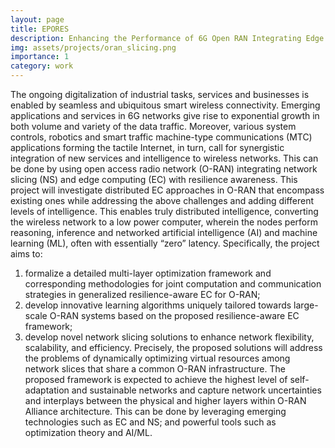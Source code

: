 ```yaml
---
layout: page
title: EPORES
description: Enhancing the Performance of 6G Open RAN Integrating Edge Computing and Network Slicing
img: assets/projects/oran_slicing.png
importance: 1
category: work
---
```


The ongoing digitalization of industrial tasks, services and businesses is enabled by seamless and ubiquitous smart wireless connectivity. Emerging applications and services in 6G networks give rise to exponential growth in both volume and variety of the data traffic. Moreover, various system controls, robotics and smart traffic machine-type communications (MTC) applications forming the tactile Internet, in turn, call for synergistic integration of new services and intelligence to wireless networks. This can be done by using open access radio network (O-RAN) integrating network slicing (NS) and edge computing (EC) with resilience awareness.
This project will investigate distributed EC approaches in O-RAN that encompass existing ones while addressing the above challenges and adding different levels of intelligence. This enables truly distributed intelligence, converting the wireless network to a low power computer, wherein the nodes perform reasoning, inference and networked artificial intelligence (AI) and machine learning (ML), often with essentially “zero” latency. Specifically, the project aims to: 
1. formalize a detailed multi-layer optimization framework and corresponding methodologies for joint computation and communication strategies in generalized resilience-aware EC for O-RAN;
2. develop innovative learning algorithms uniquely tailored towards large-scale O-RAN systems based on the proposed resilience-aware EC framework;
3. develop novel network slicing solutions to enhance network flexibility, scalability, and efficiency. Precisely, the proposed solutions will address the problems of dynamically optimizing virtual resources among network slices that share a common O-RAN infrastructure.
The proposed framework is expected to achieve the highest level of self-adaptation and sustainable networks and capture network uncertainties and interplays between the physical and higher layers within O-RAN Alliance architecture. This can be done by leveraging emerging technologies such as EC and NS; and powerful tools such as optimization theory and AI/ML.
